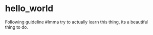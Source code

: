 # hello_world
Following guideline
#Imma try to actually learn this thing, its a beautiful thing to do.
